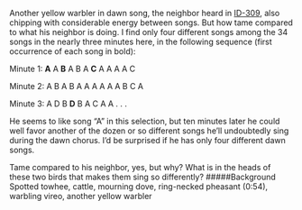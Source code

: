Another yellow warbler in dawn song, the neighbor heard in [ID-309](http://listeningtoacontinentsing.com/recording.php?page=ID-309), also chipping with considerable energy between songs. But how tame compared to what his neighbor is doing. I find only four different songs among the 34 songs in the nearly three minutes here, in the following sequence (first occurrence of each song in bold): 

Minute 1: **A** A **B** A B A **C** A A A A C

Minute 2: A B A B A A A A A A B C A

Minute 3: A D B **D** B A C A A . . .

He seems to like song “A” in this selection, but ten minutes later he could well favor another of the dozen or so different songs he’ll undoubtedly sing during the dawn chorus. I’d be surprised if he has only four different dawn songs. 

Tame compared to his neighbor, yes, but why? What is in the heads of these two birds that makes them sing so differently?
#####Background
Spotted towhee, cattle, mourning dove, ring-necked pheasant (0:54), warbling vireo, another yellow warbler
